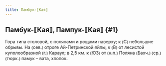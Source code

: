 ```yaml
---
title: Памбук-⟦Кая⟧
---
```

## Памбук-⟦Кая⟧, Пампук-⟦Кая⟧ {#1}

Гора типа столовой, с полянами и рощами наверху; к ⦅С⦆ небольшие обрывы. На ⦅сев.⦆ отроге Ай-Петринской яйлы, к ⦅В⦆ от лесистой куполообразной ⦅г.⦆ Караул; в 2,5 км. к ⦅ЮЗ⦆ от ⦅н.п.⦆ Поляна ⦅Бахч.⦆ ⦅ср.⦆ ⦅тюрк.⦆ памук – вата, хлопок.
